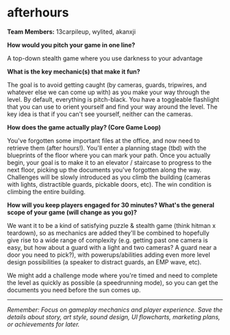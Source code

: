 # afterhours

**Team Members:** 13carpileup, wylited, akanxji

**How would you pitch your game in one line?**

A top-down stealth game where you use darkness to your advantage 

**What is the key mechanic(s) that make it fun?**

The goal is to avoid getting caught (by cameras, guards, tripwires, and whatever else we can come up with) as you make your way through the level. By default, everything is pitch-black. You have a toggleable flashlight that you can use to orient yourself and find your way around the level. The key idea is that if you can't see yourself, neither can the cameras. 

**How does the game actually play? (Core Game Loop)**

You've forgotten some important files at the office, and now need to retrieve them (after hours!). You'll enter a planning stage (tbd) with the blueprints of the floor where you can mark your path. Once you actually begin, your goal is to make it to an elevator / staircase to progress to the next floor, picking up the documents you've forgotten along the way. Challenges will be slowly introduced as you climb the building (cameras with lights, distractible guards, pickable doors, etc). The win condition is climbing the entire building. 

**How will you keep players engaged for 30 minutes? What's the general scope of your game (will change as you go)?**

We want it to be a kind of satisfying puzzle & stealth game (think hitman x teardown), so as mechanics are added they'll be combined to hopefully give rise to a wide range of complexity (e.g. getting past one camera is easy, but how about a guard with a light and two cameras? A guard near a door you need to pick?), with powerups/abilities adding even more level design possibilities (a speaker to distract guards, an EMP wave, etc).

We might add a challenge mode where you're timed and need to complete the level as quickly as possible (a speedrunning mode), so you can get the documents you need before the sun comes up.

---
*Remember: Focus on gameplay mechanics and player experience. Save the details about story, art style, sound design, UI flowcharts, marketing plans, or achievements for later.* 
